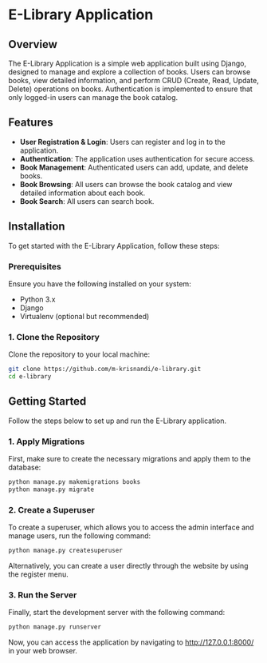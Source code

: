 # E-Library Application

## Overview

The E-Library Application is a simple web application built using Django, designed to manage and explore a collection of books. Users can browse books, view detailed information, and perform CRUD (Create, Read, Update, Delete) operations on books. Authentication is implemented to ensure that only logged-in users can manage the book catalog.

## Features

- **User Registration & Login**: Users can register and log in to the application.
- **Authentication**: The application uses authentication for secure access.
- **Book Management**: Authenticated users can add, update, and delete books.
- **Book Browsing**: All users can browse the book catalog and view detailed information about each book.
- **Book Search**: All users can search book.

## Installation

To get started with the E-Library Application, follow these steps:

### Prerequisites

Ensure you have the following installed on your system:

- Python 3.x
- Django
- Virtualenv (optional but recommended)

### 1. Clone the Repository

Clone the repository to your local machine:

```bash
git clone https://github.com/m-krisnandi/e-library.git
cd e-library
```
## Getting Started

Follow the steps below to set up and run the E-Library application.

### 1. Apply Migrations

First, make sure to create the necessary migrations and apply them to the database:

```bash
python manage.py makemigrations books
python manage.py migrate
```
### 2. Create a Superuser
To create a superuser, which allows you to access the admin interface and manage users, run the following command:

```bash
python manage.py createsuperuser
```
Alternatively, you can create a user directly through the website by using the register menu.

### 3. Run the Server
Finally, start the development server with the following command:

```bash
python manage.py runserver
```
Now, you can access the application by navigating to http://127.0.0.1:8000/ in your web browser.
